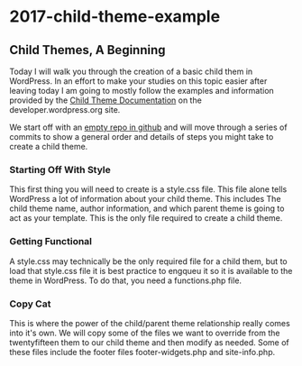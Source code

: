 2017-child-theme-example
========================

Child Themes, A Beginning
-------------------------

Today I will walk you through the creation of a basic child them in WordPress. In an effort to make your studies on this topic easier after leaving today I am going to mostly follow the examples and information provided by the [Child Theme Documentation](https://developer.wordpress.org/themes/advanced-topics/child-themes/) on the developer.wordpress.org site.

We start off with an [empty repo in github](https://github.com/demianseiler/2017-child-theme-example) and will move through a series of commits to show a general order and details of steps you might take to create a child theme.

### Starting Off With Style
This first thing you will need to create is a style.css file. This file alone tells WordPress a lot of information about your child theme. This includes The child theme name, author information, and which parent theme is going to act as your template. This is the only file required to create a child theme.

### Getting Functional
A style.css may technically be the only required file for a child them, but to load that style.css file it is best practice to engqueu it so it is available to the theme in WordPress. To do that, you need a functions.php file.

### Copy Cat
This is where the power of the child/parent theme relationship really comes into it's own. We will copy some of the files we want to override from the twentyfifteen them to our child theme and then modify as needed. Some of these files include the footer files footer-widgets.php and site-info.php.
